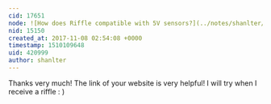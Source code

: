 ```yaml
---
cid: 17651
node: ![How does Riffle compatible with 5V sensors?](../notes/shanlter/11-04-2017/how-does-riffle-compatible-with-5v-sensors)
nid: 15150
created_at: 2017-11-08 02:54:08 +0000
timestamp: 1510109648
uid: 420999
author: shanlter
---
```


Thanks very much! The link of your website is very helpful! I will try when I receive a riffle : )